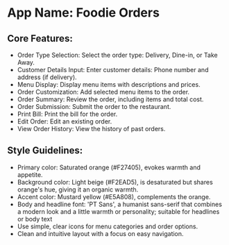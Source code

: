 # **App Name**: Foodie Orders

## Core Features:

- Order Type Selection: Select the order type: Delivery, Dine-in, or Take Away.
- Customer Details Input: Enter customer details: Phone number and address (if delivery).
- Menu Display: Display menu items with descriptions and prices.
- Order Customization: Add selected menu items to the order.
- Order Summary: Review the order, including items and total cost.
- Order Submission: Submit the order to the restaurant.
- Print Bill: Print the bill for the order.
- Edit Order: Edit an existing order.
- View Order History: View the history of past orders.

## Style Guidelines:

- Primary color: Saturated orange (#F27405), evokes warmth and appetite.
- Background color: Light beige (#F2EAD5), is desaturated but shares orange's hue, giving it an organic warmth.
- Accent color: Mustard yellow (#E5A808), complements the orange.
- Body and headline font: 'PT Sans', a humanist sans-serif that combines a modern look and a little warmth or personality; suitable for headlines or body text
- Use simple, clear icons for menu categories and order options.
- Clean and intuitive layout with a focus on easy navigation.